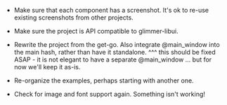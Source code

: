 - Make sure that each component has a screenshot. It's ok to
  re-use existing screenshots from other projects.

- Make sure the project is API compatible to glimmer-libui.

- Rewrite the project from the get-go. Also integrate 
  @main_window into the main hash, rather than have it
  standalone. ^^^ this should be fixed ASAP - it is not
  elegant to have a separate @main_window ... but for
  now we'll keep it as-is.

- Re-organize the examples, perhaps starting with another
  one.

- Check for image and font support again. Something isn't
  working!
